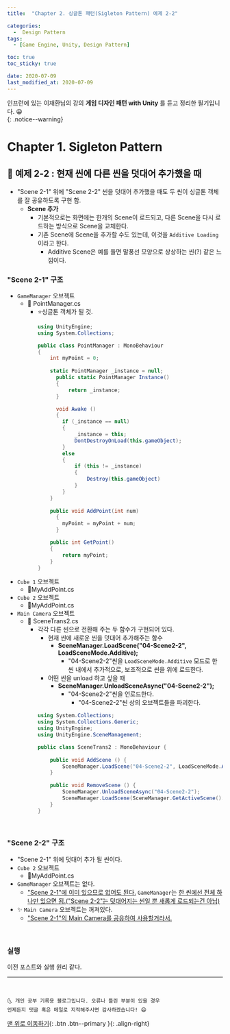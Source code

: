 ```yaml
---
title:  "Chapter 2. 싱글톤 패턴(Sigleton Pattern) 예제 2-2" 

categories:
  -  Design Pattern
tags:
  - [Game Engine, Unity, Design Pattern]

toc: true
toc_sticky: true

date: 2020-07-09
last_modified_at: 2020-07-09
---
```


인프런에 있는 이재환님의 강의 **게임 디자인 패턴 with Unity** 를 듣고 정리한 필기입니다. 😀  
{: .notice--warning}

# Chapter 1. Sigleton Pattern

## 🔔 예제 2-2 : 현재 씬에 다른 씬을 덧대어 추가했을 때

- "Scene 2-1" 위에 "Scene 2-2" 씬을 덧대어 추가했을 때도 두 씬이 싱글톤 객체를 잘 공유하도록 구현 함.
  - **Scene 추가**
    - 기본적으로는 화면에는 한개의 Scene이 로드되고, 다른 Scene을 다시 로드하는 방식으로 Scene을 교체한다.
    - 기존 Scene에 Scene을 추가할 수도 있는데, 이것을 `Additive Loading`이라고 한다. 
      - Additive Scene은 예를 들면 말풍선 모양으로 상상하는 씬(?) 같은 느낌이다.

### "Scene 2-1" 구조

- `GameManager` 오브젝트
  - 📜 PointManager.cs
    - ⭐싱글톤 객체가 될 것.
      ```c#
      using UnityEngine;
      using System.Collections;
      
      public class PointManager : MonoBehaviour 
      {
          int myPoint = 0;
        
          static PointManager _instance = null;
	        public static PointManager Instance()
	        {
		        return _instance;
	        }
	  
	        void Awake () 
	        {
              if (_instance == null)
              {
                  _instance = this;
                  DontDestroyOnLoad(this.gameObject);
              }
              else 
              {
                  if (this != _instance)
                  {
                      Destroy(this.gameObject)
                  }
              }
          }
        
          public void AddPoint(int num)
	        {
              myPoint = myPoint + num;
	        }
      
          public int GetPoint()
          {
              return myPoint;
          }
      }
      ```
- `Cube 1` 오브젝트
  - 📜MyAddPoint.cs
- `Cube 2` 오브젝트
  - 📜MyAddPoint.cs
- `Main Camera` 오브젝트
  - 📜 SceneTrans2.cs
    - 각각 다른 씬으로 전환해 주는 두 함수가 구현되어 있다.
      - 현재 씬에 새로운 씬을 덧대어 추가해주는 함수
        - **SceneManager.LoadScene("04-Scene2-2", LoadSceneMode.Additive);**
          - "04-Scene2-2"씬을 `LoadSceneMode.Additive` 모드로 한 씬 내에서 추가적으로, 보조적으로 씬을 위에 로드한다.
      - 어떤 씬을 unload 하고 싶을 때 
        - **SceneManager.UnloadSceneAsync("04-Scene2-2");**
          - "04-Scene2-2"씬을 언로드한다.
            - "04-Scene2-2"씬 상의 오브젝트들을 파괴한다.
      ```c#
      using System.Collections;
      using System.Collections.Generic;
      using UnityEngine;
      using UnityEngine.SceneManagement;

      public class SceneTrans2 : MonoBehaviour {
            
	      public void AddScene () {
		      SceneManager.LoadScene("04-Scene2-2", LoadSceneMode.Additive);
	      }
            
	      public void RemoveScene () {
		      SceneManager.UnloadSceneAsync("04-Scene2-2");
		      SceneManager.LoadScene(SceneManager.GetActiveScene().buildIndex);
	      }
      }
      ```

<br>

### "Scene 2-2" 구조

- "Scene 2-1" 위에 덧대어 추가 될 씬이다.
- `Cube 2` 오브젝트
  - 📜MyAddPoint.cs
- `GameManager` 오브젝트는 없다.
  - <u>"Scene 2-1"에 이미 있으므로 없어도 된다.</u> `GameManager`는 <u>한 씬에선 전체 하나만 있으면 됨.("Scene 2-2"는 덧대어지는 씬일 뿐 새롭게 로드되는건 아님)</u>
- ✨ `Main Camera` 오브젝트는 꺼져있다.
  - <u>"Scene 2-1"의 Main Camera를 공유하여 사용할거라서.</u>


<br>

### 실행

이전 포스트와 실행 원리 같다.

***
<br>

    🌜 개인 공부 기록용 블로그입니다. 오류나 틀린 부분이 있을 경우 
    언제든지 댓글 혹은 메일로 지적해주시면 감사하겠습니다! 😄

[맨 위로 이동하기](#){: .btn .btn--primary }{: .align-right}

